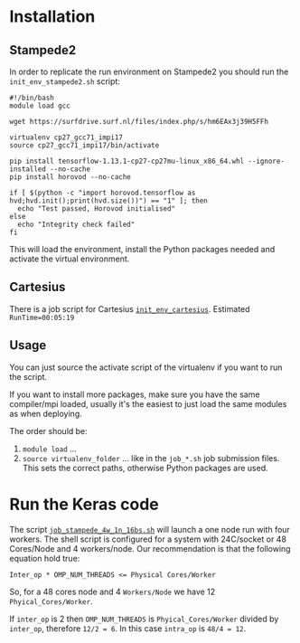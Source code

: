 # Installation
## Stampede2
In order to replicate the run environment on Stampede2 you should run the ```init_env_stampede2.sh``` script:

```
#!/bin/bash
module load gcc

wget https://surfdrive.surf.nl/files/index.php/s/hm6EAx3j39H5FFh

virtualenv cp27_gcc71_impi17
source cp27_gcc71_impi17/bin/activate

pip install tensorflow-1.13.1-cp27-cp27mu-linux_x86_64.whl --ignore-installed --no-cache
pip install horovod --no-cache

if [ $(python -c "import horovod.tensorflow as hvd;hvd.init();print(hvd.size())") == "1" ]; then
  echo "Test passed, Horovod initialised"
else
  echo "Integrity check failed"
fi
```

This will load the environment, install the Python packages needed and activate the virtual environment.

## Cartesius
There is a job script for Cartesius [```init_env_cartesius```](init_env_cartesius.sh). Estimated ```RunTime=00:05:19```


## Usage
You can just source the activate script of the virtualenv if you want to run the script.

If you want to install more packages, make sure you have the same compiler/mpi loaded, usually it's the easiest to just load the same modules as when deploying. 

The order should be:
1. ```module load``` ...
2. ```source virtualenv_folder``` ...
like in the ```job_*.sh``` job submission files. This sets the correct paths, otherwise Python packages are used.

# Run the Keras code
The script [```job_stampede_4w_1n_16bs.sh```](job_stampede_4w_1n_16bs.sh) will launch a one node run with four workers.
The shell script is configured for a system with 24C/socket or 48 Cores/Node and 4 workers/node. Our recommendation is that the following equation hold true:

```Inter_op * OMP_NUM_THREADS <= Physical Cores/Worker```

So, for a 48 cores node and 4 ```Workers/Node``` we have 12 ```Phyical_Cores/Worker```.

If ```inter_op``` is 2 then ```OMP_NUM_THREADS``` is ```Phyical_Cores/Worker``` divided by ```inter_op```, therefore ```12/2 = 6```. In this case ```intra_op``` is ```48/4 = 12```.
